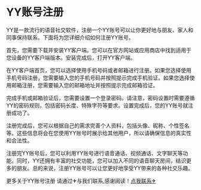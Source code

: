 # YY账号注册

YY是一款流行的语音社交软件，注册一个YY账号可以让你更好地与朋友、家人和同事保持联系。下面将为您详细介绍如何注册YY账号。

首先，您需要下载并安装YY客户端。您可以在官方网站或应用商店中找到适用于您设备的YY客户端版本。安装完成后，打开YY客户端。

在YY客户端首页，您可以选择使用手机号码或者邮箱进行注册。如果您选择使用手机号码注册，您需要输入您的手机号码并按照提示完成手机验证。如果您选择使用邮箱注册，您需要输入您的邮箱地址并按照提示完成邮箱验证。

完成手机或邮箱验证后，您需要设置一个登录密码。请注意，密码设置时需要遵循YY的密码规则，包括密码长度、特殊字符等要求。设置完成后，您的YY账号就注册成功了。

注册完成后，您可以根据自己的需求完善个人资料，包括头像、昵称、个性签名等。这些信息将会在您使用YY账号时展示给其他用户，所以请确保信息的真实性和合法性。

注册完YY账号后，您可以利用YY账号进行语音通话、视频通话、文字聊天等功能。同时，YY还拥有丰富的社交功能，您可以加入不同的语音聊天房间，结识更多的朋友。总的来说，注册YY账号可以让您更好地享受YY带来的各种社交乐趣。

更多关于YY账号注册 请通过✈与我们联系,感谢阅读！[点我联系✈](https://qa.k02.cc)